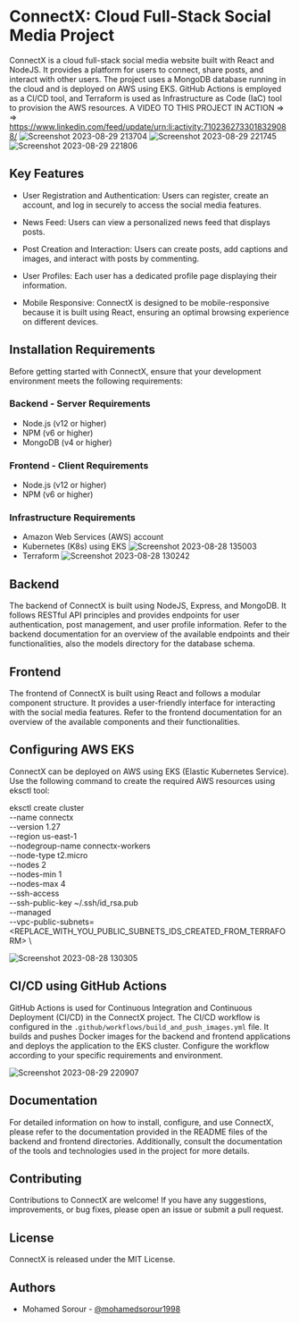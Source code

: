 # ConnectX: Cloud Full-Stack Social Media Project

ConnectX is a cloud full-stack social media website built with React and NodeJS. It provides a platform for users to connect, share posts, and interact with other users. The project uses a MongoDB database running in the cloud and is deployed on AWS using EKS. GitHub Actions is employed as a CI/CD tool, and Terraform is used as Infrastructure as Code (IaC) tool to provision the AWS resources. 
 A VIDEO TO THIS PROJECT IN ACTION => => https://www.linkedin.com/feed/update/urn:li:activity:7102362733018329088/
![Screenshot 2023-08-29 213704](https://github.com/mohamedsorour1998/ConnectX/assets/110028481/95d6f1f3-38d1-4f2a-bbfe-2ae633ea5ccf)
![Screenshot 2023-08-29 221745](https://github.com/mohamedsorour1998/ConnectX/assets/110028481/a71fe2d2-6ccf-4fef-aa5d-97182c43198b)
![Screenshot 2023-08-29 221806](https://github.com/mohamedsorour1998/ConnectX/assets/110028481/2c64eab6-e972-4812-80d7-040cfc27b4ac)

## Key Features

- User Registration and Authentication: Users can register, create an account, and log in securely to access the social media features.

- News Feed: Users can view a personalized news feed that displays posts.

- Post Creation and Interaction: Users can create posts, add captions and images, and interact with posts by commenting.

- User Profiles: Each user has a dedicated profile page displaying their information.

- Mobile Responsive: ConnectX is designed to be mobile-responsive because it is built using React, ensuring an optimal browsing experience on different devices.

## Installation Requirements

Before getting started with ConnectX, ensure that your development environment meets the following requirements:

### Backend - Server Requirements

- Node.js (v12 or higher)
- NPM (v6 or higher)
- MongoDB (v4 or higher)

### Frontend - Client Requirements

- Node.js (v12 or higher)
- NPM (v6 or higher)

### Infrastructure Requirements

- Amazon Web Services (AWS) account
- Kubernetes (K8s) using EKS
  ![Screenshot 2023-08-28 135003](https://github.com/mohamedsorour1998/ConnectX/assets/110028481/52ce9b9b-4883-4026-b0f5-a8b216531a80)
- Terraform
  ![Screenshot 2023-08-28 130242](https://github.com/mohamedsorour1998/ConnectX/assets/110028481/86810807-6141-477c-b1ba-fa01c517a86e)

## Backend

The backend of ConnectX is built using NodeJS, Express, and MongoDB. It follows RESTful API principles and provides endpoints for user authentication, post management, and user profile information. Refer to the backend documentation for an overview of the available endpoints and their functionalities, also the models directory for the database schema.

## Frontend

The frontend of ConnectX is built using React and follows a modular component structure. It provides a user-friendly interface for interacting with the social media features. Refer to the frontend documentation for an overview of the available components and their functionalities.

## Configuring AWS EKS

ConnectX can be deployed on AWS using EKS (Elastic Kubernetes Service).
Use the following command to create the required AWS resources using eksctl tool:

eksctl create cluster \
--name connectx \
--version 1.27 \
--region us-east-1 \
--nodegroup-name connectx-workers \
--node-type t2.micro \
--nodes 2 \
--nodes-min 1 \
--nodes-max 4 \
--ssh-access \
--ssh-public-key ~/.ssh/id_rsa.pub \
--managed \
--vpc-public-subnets=<REPLACE_WITH_YOU_PUBLIC_SUBNETS_IDS_CREATED_FROM_TERRAFORM> \

![Screenshot 2023-08-28 130305](https://github.com/mohamedsorour1998/ConnectX/assets/110028481/5e186aa0-44ee-4375-99f4-7275ec9abe54)

## CI/CD using GitHub Actions

GitHub Actions is used for Continuous Integration and Continuous Deployment (CI/CD) in the ConnectX project. The CI/CD workflow is configured in the `.github/workflows/build_and_push_images.yml` file. It builds and pushes Docker images for the backend and frontend applications and deploys the application to the EKS cluster. Configure the workflow according to your specific requirements and environment.

![Screenshot 2023-08-29 220907](https://github.com/mohamedsorour1998/ConnectX/assets/110028481/42dd78fc-f6d7-4887-8035-b568e0dc8a25)

## Documentation

For detailed information on how to install, configure, and use ConnectX, please refer to the documentation provided in the README files of the backend and frontend directories. Additionally, consult the documentation of the tools and technologies used in the project for more details.

## Contributing

Contributions to ConnectX are welcome! If you have any suggestions, improvements, or bug fixes, please open an issue or submit a pull request.

## License

ConnectX is released under the MIT License.

## Authors

- Mohamed Sorour - [@mohamedsorour1998](mohamedsorour1998)
